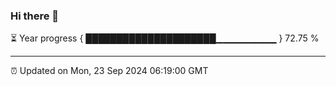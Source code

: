 ### Hi there 👋

⏳ Year progress { █████████████████████▁▁▁▁▁▁▁▁▁ } 72.75 %

---

⏰ Updated on Mon, 23 Sep 2024 06:19:00 GMT

